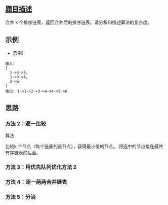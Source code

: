 ## [题目描述](https://leetcode-cn.com/problems/merge-k-sorted-lists/)
合并 k 个排序链表，返回合并后的排序链表。请分析和描述算法的复杂度。

## 示例 
- 示例1:
```text
输入:
[
  1->4->5,
  1->3->4,
  2->6
]
输出: 1->1->2->3->4->4->5->6
```

## 思路
### 方法 2：逐一比较
算法
    
比较k 个节点（每个链表的首节点），获得最小值的节点。
将选中的节点接在最终有序链表的后面。

### 方法 3：用优先队列优化方法 2

### 方法 4：逐一两两合并链表

### 方法 5：分治